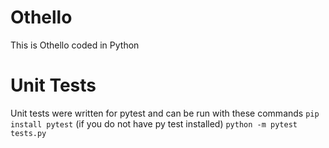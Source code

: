 # Othello
This is Othello coded in Python

# Unit Tests
Unit tests were written for pytest and can be run with these commands
```pip install pytest``` (if you do not have py test installed)
```python -m pytest tests.py```
